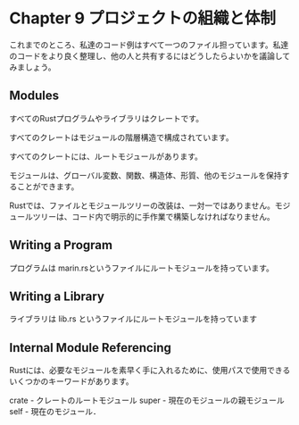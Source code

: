 # Chapter 9 プロジェクトの組織と体制

これまでのところ、私達のコード例はすべて一つのファイル担っています。私達のコードをより良く整理し、他の人と共有するにはどうしたらよいかを議論してみましょう。

## Modules
すべてのRustプログラムやライブラリはクレートです。

すべてのクレートはモジュールの階層構造で構成されています。

すべてのクレートには、ルートモジュールがあります。

モジュールは、グローバル変数、関数、構造体、形質、他のモジュールを保持することができます。

Rustでは、ファイルとモジュールツリーの改装は、一対一ではありません。モジュールツリーは、コード内で明示的に手作業で構築しなければなりません。

## Writing a Program

プログラムは marin.rsというファイルにルートモジュールを持っています。

## Writing a Library

ライブラリは lib.rs というファイルにルートモジュールを持っています

## Internal Module Referencing 

Rustには、必要なモジュールを素早く手に入れるために、使用パスで使用できるいくつかのキーワードがあります。

crate - クレートのルートモジュール
super - 現在のモジュールの親モジュール
self - 現在のモジュール．

